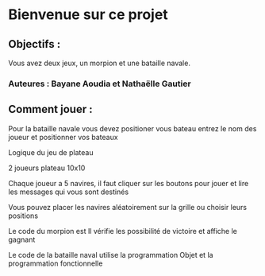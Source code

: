 # Bienvenue sur ce projet

## Objectifs :

Vous avez deux jeux, un morpion et une bataille navale.

### Auteures : Bayane Aoudia et Nathaëlle Gautier

## Comment jouer :

Pour la bataille navale vous devez positioner vous bateau
entrez le nom des joueur et positionner vos bateaux

Logique du jeu de plateau

2 joueurs
plateau 10x10

Chaque joueur a 5 navires, il faut cliquer sur les boutons pour jouer
et lire les messages qui vous sont destinés

Vous pouvez placer les navires aléatoirement sur la grille ou choisir leurs positions

Le code du morpion est Il vérifie les possibilité de victoire et affiche le gagnant

Le code de la bataille naval utilise la programmation Objet et la programmation fonctionnelle